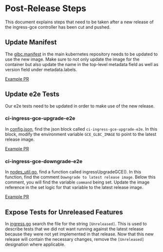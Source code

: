 # Post-Release Steps

This document explains steps that need to be taken after a new release
of the ingress-gce controller has been cut and pushed.

## Update Manifest

The [glbc.manifest](https://github.com/kubernetes/kubernetes/blob/master/cluster/gce/manifests/glbc.manifest) in the main kubernetes repository needs to be updated
to use the new image. Make sure to not only update the image for the container but also update the
name in the top-level metadata field as well as version field under metadata.labels.

[Example PR](https://github.com/kubernetes/kubernetes/pull/62075)

## Update e2e Tests

Our e2e tests need to be updated in order to make use of the new release.

### ci-ingress-gce-upgrade-e2e

In [config.json](https://github.com/kubernetes/test-infra/blob/master/jobs/config.json),
find the json block called `ci-ingress-gce-upgrade-e2e`. In this block, modify
the environment variable `GCE_GLBC_IMAGE` to point to the latest release image.

[Example PR](https://github.com/kubernetes/test-infra/pull/7534)

### ci-ingress-gce-downgrade-e2e

In [nodes_util.go](https://github.com/kubernetes/kubernetes/blob/master/test/e2e/framework/nodes_util.go),
find a function called ingressUpgradeGCE(). In this function,
find the comment `Downgrade to latest release image`. Below this comment,
you will find the variable `command` being set. Update the image reference
in the set logic for that variable to the latest release image.

[Example PR](https://github.com/kubernetes/kubernetes/pull/62079)

## Expose Tests for Unreleased Features

In [ingress.go](https://github.com/kubernetes/kubernetes/blob/master/test/e2e/network/ingress.go)
search the file for the string `[Unreleased]`. This is used to describe tests that we did not want 
running against the latest release because they were not yet implemented in that release. Now that this new 
release will contain the necessary changes, remove the `[Unreleased]` designation where applicable.
